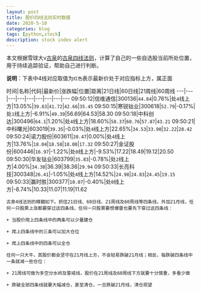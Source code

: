 ```yaml
---
layout: post
title: 股价四线法则实时数据
date: 2020-5-10
categories: blog
tags: [python,stock]
description: stock index alert
---
```



本文根据雪球大v[古泉](https://xueqiu.com/u/7148646888)的[古泉四线法则](https://xueqiu.com/7148646888/130498192)，计算了自己的一些自选股当前所处位置，用于持续追踪验证，帮助自己进行判断。

**说明**：下表中4线对应取值为`红色`表示最新价处于对应指标上方，属正面

时间|名称|代码|最新价|涨跌幅|位置|距离|21日线|60日线|21周线|60周线
---|---|---|---|---|---|---|---|---
09:50:12|信维通信|300136|`44.84`|0.76%|处`4`线上方|13.05%|`39.63`|`41.72`|`42.66`|`35.45`
09:50:15|寒锐钴业|300618|`52.79`|-0.17%|处`1`线上方|-6.91%|`49.39`|56.69|64.53|58.30
09:50:18|中科创达|300496|`64.1`|1.20%|处`4`线上方|18.60%|`58.37`|`60.76`|`57.87`|`43.21`
09:50:21|中科曙光|603019|`39.35`|-0.03%|处`4`线上方|22.65%|`34.53`|`33.90`|`32.22`|`28.42`
09:50:24|诺力股份|603611|`20.47`|0.00%|处`4`线上方|13.76%|`18.04`|`18.58`|`18.08`|`17.32`
09:50:27|金证股份|600446|`16.97`|-1.22%|处`0`线上方|-9.53%|17.22|18.49|19.12|20.50
09:50:30|华友钴业|603799|`35.83`|-0.78%|处`2`线上方|4.00%|`34.30`|36.39|38.36|`29.94`
09:50:33|长亮科技|300348|`26.41`|-1.05%|处`4`线上方|14.52%|`24.98`|`24.83`|`24.45`|`19.15`
09:50:33|赢时胜|300377|`10.07`|-0.40%|处`0`线上方|-8.74%|10.33|11.07|11.19|11.62

```
古泉4线法则的精髓如下。抓住21日线、60日线、21周线及60周线等四条线，外加21月线，任何一只股票上涨都要穿过这四条线，任何一只股票要想爆雷也要先下穿过这四条线：

+ 当股价爬上四条线中的两条可以少量建仓

+ 爬上四条线中的三条可以加大仓位

+ 爬上四条线中的四条可以全仓

任何一只大牛，其股价都会坚守在21月线上方，不会轻易跌破21月线；相反，每跌破四条线中一条就减一些仓位：

+ 21周线可做为多空分水岭及警戒线，股价在21周线及60周线下方就要十分慎重，多看少做

+ 跌破全部四条线就要大幅减仓，甚至清仓，一旦跌破21月线，清仓观望
```